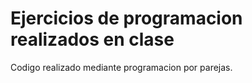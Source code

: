 # Ejercicios de programacion realizados en clase
Codigo realizado mediante programacion por parejas.
